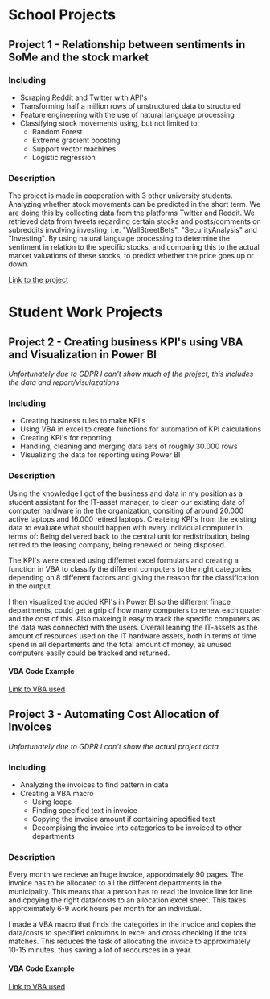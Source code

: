 # School Projects

## Project 1 - Relationship between sentiments in SoMe and the stock market 

### Including
  - Scraping Reddit and Twitter with API's
  - Transforming half a million rows of unstructured data to structured
  - Feature engineering with the use of natural language processing
  - Classifying stock movements using, but not limited to:
    - Random Forest
    - Extreme gradient boosting
    - Support vector machines
    - Logistic regression

### Description
The project is made in cooperation with 3 other university students.   
Analyzing whether stock movements can be predicted in the short term. We are doing this by collecting data from the platforms Twitter and Reddit. We retrieved data from tweets regarding certain stocks and posts/comments on subreddits involving investing, i.e. "WallStreetBets", "SecurityAnalysis" and "Investing". By using natural language processing to determine the sentiment in relation to the specific stocks, and comparing this to the actual market valuations of these stocks, to predict whether the price goes up or down.


[Link to the project](https://github.com/DataScienceProjectUni/PredictStockusingRedditandTwitter) 



# Student Work Projects

## Project 2 - Creating business KPI's using VBA and Visualization in Power BI
*Unfortunately due to GDPR I can't show much of the project, this includes the data and report/visulazations*

### Including
- Creating business rules to make KPI's
- Using VBA in excel to create functions for automation of KPI calculations
- Creating KPI's for reporting
- Handling, cleaning and merging data sets of roughly 30.000 rows
- Visualizing the data for reporting using Power BI

### Description
Using the knowledge I got of the business and data in my position as a student assistant for the IT-asset manager, to clean our existing data of computer hardware in the the organization, consiting of around 20.000 active laptops and 16.000 retired laptops. Createing KPI's from the existing data to evaluate what should happen with every individual computer in terms of: Being delivered back to the central unit for redistribution, being retired to the leasing company, being renewed or being disposed. 

The KPI's were created using differnet excel formulars and creating a function in VBA to classify the different computers to the right categories, depending on 8 different factors and giving the reason for the classification in the output.  

I then visualized the added KPI's in Power BI so the different finace departments, could get a grip of how many computers to renew each quater and the cost of this. Also makeing it easy to track the specific computers as the data was connected with the users. 
Overall leaning the IT-assets as the amount of resources used on the IT hardware assets, both in terms of time spend in all departments and the total amount of money, as unused computers easily could be tracked and returned. 

#### VBA Code Example 

[Link to VBA used](https://github.com/MikkelGraugaard/Mock_Work_project_KPI_creation)


## Project 3 - Automating Cost Allocation of Invoices
*Unfortunately due to GDPR I can't show the actual project data*

### Including
- Analyzing the invoices to find pattern in data
- Creating a VBA macro
  - Using loops
  - Finding specified text in invoice
  - Copying the invoice amount if containing specified text
  - Decompising the invoice into categories to be invoiced to other departments

### Description
Every month we recieve an huge invoice, apporximately 90 pages. The invoice has to be allocated to all the different departments in the municipality. This means that a person has to read the invoice line for line and cpoying the right data/costs to an allocation excel sheet. 
This takes approximately 6-9 work hours per month for an individual. 

I made a VBA macro that finds the categories in the invoice and copies the data/costs to specified coloumns in excel and cross checking if the total matches. This reduces the task of allocating the invoice to approximately 10-15 minutes, thus saving a lot of recoursces in a year.  

#### VBA Code Example 

[Link to VBA used](https://github.com/MikkelGraugaard/Mock_Work_project_Invoive_Automation) 
    

